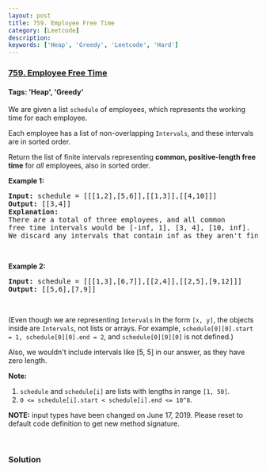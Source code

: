 ```yaml
---
layout: post
title: 759. Employee Free Time
category: [Leetcode]
description: 
keywords: ['Heap', 'Greedy', 'Leetcode', 'Hard']
---
```

### [759. Employee Free Time](https://leetcode.com/problems/employee-free-time)

#### Tags: 'Heap', 'Greedy'

<div class="content__u3I1 question-content__JfgR"><div><p>We are given a list <code>schedule</code> of employees, which represents the working time for each employee.</p>
<p>Each employee has a list of non-overlapping <code>Intervals</code>, and these intervals are in sorted order.</p>
<p>Return the list of finite intervals representing <b>common, positive-length free time</b> for <i>all</i> employees, also in sorted order.</p>
<p><b>Example 1:</b></p>
<pre><b>Input:</b> schedule = [[[1,2],[5,6]],[[1,3]],[[4,10]]]
<b>Output:</b> [[3,4]]
<b>Explanation:</b>
There are a total of three employees, and all common
free time intervals would be [-inf, 1], [3, 4], [10, inf].
We discard any intervals that contain inf as they aren't finite.
</pre>
<p> </p>
<p><b>Example 2:</b></p>
<pre><b>Input:</b> schedule = [[[1,3],[6,7]],[[2,4]],[[2,5],[9,12]]]
<b>Output:</b> [[5,6],[7,9]]
</pre>
<p> </p>
<p>(Even though we are representing <code>Intervals</code> in the form <code>[x, y]</code>, the objects inside are <code>Intervals</code>, not lists or arrays. For example, <code>schedule[0][0].start = 1, schedule[0][0].end = 2</code>, and <code>schedule[0][0][0]</code> is not defined.)</p>
<p>Also, we wouldn't include intervals like [5, 5] in our answer, as they have zero length.</p>
<p><b>Note:</b></p>
<ol>
<li><code>schedule</code> and <code>schedule[i]</code> are lists with lengths in range <code>[1, 50]</code>.</li>
<li><code>0 &lt;= schedule[i].start &lt; schedule[i].end &lt;= 10^8</code>.</li>
</ol>
<p><strong>NOTE:</strong> input types have been changed on June 17, 2019. Please reset to default code definition to get new method signature.</p>
<p> </p>
</div></div>

### Solution
